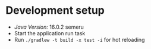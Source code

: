 # Development setup

+ *Java Version:* 16.0.2 semeru
+ Start the application run task
+ Run `./gradlew -t build -x test -i` for hot reloading

